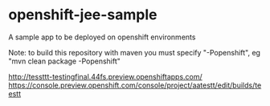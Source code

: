 openshift-jee-sample
====================

A sample app to be deployed on openshift environments

Note: to build this repository with maven you must specify "-Popenshift", eg "mvn clean package -Popenshift"

http://tessttt-testingfinal.44fs.preview.openshiftapps.com/
https://console.preview.openshift.com/console/project/aatestt/edit/builds/teestt